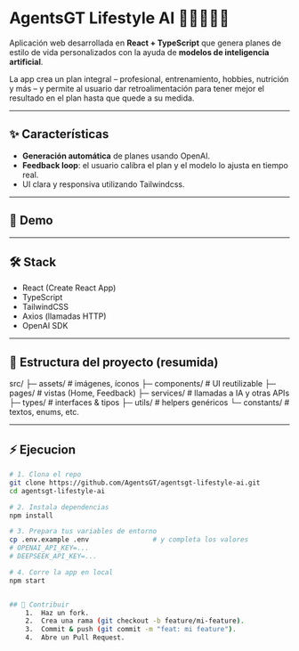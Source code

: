 # AgentsGT Lifestyle AI 🎨🧑‍💻🏋️‍♀️

Aplicación web desarrollada en **React + TypeScript** que genera planes de estilo de vida personalizados con la ayuda de **modelos de inteligencia artificial**.  

La app crea un plan integral – profesional, entrenamiento, hobbies, nutrición y más – y permite al usuario dar retroalimentación para tener mejor el resultado en el plan hasta que quede a su medida.

---

## ✨ Características

- **Generación automática** de planes usando OpenAI.  
- **Feedback loop**: el usuario calibra el plan y el modelo lo ajusta en tiempo real.  
- UI clara y responsiva utilizando Tailwindcss.  

---

## 🚀 Demo

---

## 🛠️ Stack

- React (Create React App)  
- TypeScript  
- TailwindCSS  
- Axios (llamadas HTTP)  
- OpenAI SDK

---

## 📂 Estructura del proyecto (resumida)

src/
├─ assets/         # imágenes, íconos
├─ components/     # UI reutilizable
├─ pages/          # vistas (Home, Feedback)
├─ services/       # llamadas a IA y otras APIs
├─ types/          # interfaces & tipos
├─ utils/          # helpers genéricos
└─ constants/      # textos, enums, etc.

---

## ⚡ Ejecucion

```bash
# 1. Clona el repo
git clone https://github.com/AgentsGT/agentsgt-lifestyle-ai.git
cd agentsgt-lifestyle-ai

# 2. Instala dependencias
npm install

# 3. Prepara tus variables de entorno
cp .env.example .env                # y completa los valores
# OPENAI_API_KEY=...
# DEEPSEEK_API_KEY=...

# 4. Corre la app en local
npm start


## 🤝 Contribuir
	1.	Haz un fork.
	2.	Crea una rama (git checkout -b feature/mi-feature).
	3.	Commit & push (git commit -m "feat: mi feature").
	4.	Abre un Pull Request.